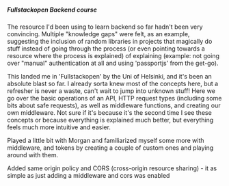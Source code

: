 ##### Fullstackopen Backend course

The resource I'd been using to learn backend so far hadn't been very convincing. Multiple "knowledge gaps" were felt, as an example, suggesting the inclusion of random libraries in projects that magically do stuff instead of going through the process (or even pointing towards a resource where the process is explained) of explaining (example: not going over "manual" authentication at all and using 'passportjs' from the get-go).

This landed me in 'Fullstackopen' by the Uni of Helsinki, and it's been an absolute blast so far. I already sorta knew most of the concepts here, but a refresher is never a waste, can't wait to jump into unknown stuff!
Here we go over the basic operations of an API, HTTP request types (including some bits about safe requests), as well as middleware functions, and creating our own middleware. Not sure if it's because it's the second time I see these concepts or because everything is explained much better, but everything feels much more intuitive and easier.

Played a little bit with Morgan and familiarized myself some more with middleware, and tokens by creating a couple of custom ones and playing around with them.

Added same origin policy and CORS (cross-origin resource sharing) - it as simple as just adding a middleware and cors was enabled
